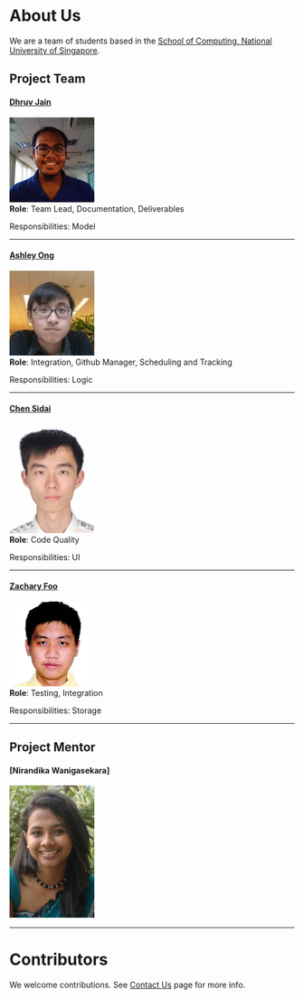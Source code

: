 # About Us

We are a team of students based in the [School of Computing, National University of Singapore](http://www.comp.nus.edu.sg).

## Project Team

#### [Dhruv Jain](http://github.com/microcerebus) <br>
<img src="images/DhruvJain.png" width="150"><br>
**Role**: Team Lead, Documentation, Deliverables<br>

Responsibilities: Model

-----

#### [Ashley Ong](http://github.com/ashleyyy94)
<img src="images/AshleyOng.png" width="150"><br>
**Role**: Integration, Github Manager, Scheduling and Tracking <br>  

Responsibilities: Logic

-----

#### [Chen Sidai](http://github.com/sidai) 
<img src="images/ChenSidai.jpeg" width="150"><br>
**Role**: Code Quality <br>

Responsibilities: UI

-----

#### [Zachary Foo](http://github.com/StylishGoldPen)
<img src="images/ZacharyFoo.png" width="150"><br>
**Role**: Testing, Integration <br>  

Responsibilities: Storage

-----
## Project Mentor
#### [Nirandika Wanigasekara]
<img src="images/NirandikaWanigasekara.jpg" width="150"><br>

-----
# Contributors

We welcome contributions. See [Contact Us](ContactUs.md) page for more info.